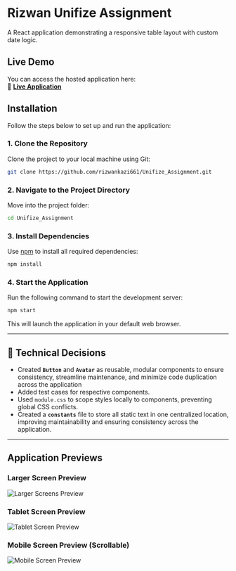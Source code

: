 # Rizwan Unifize Assignment

A React application demonstrating a responsive table layout with custom date logic.

##  Live Demo  

You can access the hosted application here:  
🔗 **[Live Application](https://stunning-fenglisu-21cb88.netlify.app/)**  

##  Installation  

Follow the steps below to set up and run the application:

### 1. Clone the Repository  
Clone the project to your local machine using Git:

```bash
git clone https://github.com/rizwankazi661/Unifize_Assignment.git
```

### 2. Navigate to the Project Directory  
Move into the project folder:

```bash
cd Unifize_Assignment
```

### 3. Install Dependencies  
Use [npm](https://www.npmjs.com/) to install all required dependencies:

```bash
npm install
```

### 4. Start the Application  
Run the following command to start the development server:

```bash
npm start
```

This will launch the application in your default web browser. 

---

## 📌 Technical Decisions

- Created **`Button`** and **`Avatar`**  as reusable, modular components to ensure consistency, streamline maintenance, and minimize code duplication across the application
- Added test cases for respective components.
- Used `module.css` to scope styles locally to components, preventing global CSS conflicts.
- Created a **`constants`** file to store all static text in one centralized location, improving maintainability and ensuring consistency across the application.  
---


## Application Previews

### Larger Screen Preview
![Larger Screens Preview](https://github.com/user-attachments/assets/7a2a1b75-03f9-48b0-bd11-9fec455475bf)


### Tablet Screen Preview
![Tablet Screen Preview](https://github.com/user-attachments/assets/2f383255-2c37-46ee-97f8-0be7016c5407)


### Mobile Screen Preview (Scrollable)
![Mobile Screen Preview](https://github.com/user-attachments/assets/c875bfff-1a6f-4023-839b-45e068a6c32e)


